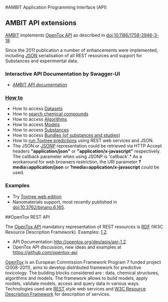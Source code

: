 #AMBIT Application Programming Interface (API)

## AMBIT API extensions

[AMBIT]((http://ambit.sf.net)) implements [OpenTox API](./api_opentox.html) as described in [doi:10.1186/1758-2946-3-18](http://www.jcheminf.com/content/3/1/18).

Since the 2011 publication a number of enhancements were implemented, including [JSON](http://www.json.org/) serialisation of all REST resources and support for Substances and experimental data.  

### Interactive API Documentation by Swagger-UI 
* [AMBIT API documentation](http://ideaconsult.github.io/examples-ambit/apidocs/)

### [How to](https://github.com/ideaconsult/examples-ambit/tree/master/ambit-json-docs) 
* How to access [Datasets](https://github.com/ideaconsult/examples-ambit/blob/master/ambit-json-docs/dataset.md)
* How to [search chemical compounds](https://github.com/ideaconsult/examples-ambit/blob/master/ambit-json-docs/query.md)
* How to access [Algorithms](https://github.com/ideaconsult/examples-ambit/blob/master/ambit-json-docs/algorithm.md) 
* How to access [Models](https://github.com/ideaconsult/examples-ambit/blob/master/ambit-json-docs/model.md)
* How to access [Substances](https://github.com/ideaconsult/examples-ambit/blob/master/ambit-json-docs/substance.md)
* How to access [Bundles (of substances and studies)](https://github.com/ideaconsult/examples-ambit/blob/master/ambit-json-docs/bundle.md)
* How to [run Toxtree predictions](https://github.com/ideaconsult/examples-ambit/blob/master/ambit-json-docs/toxtree.md) using REST web services and JSON.
* The JSON or [JSONP](https://en.wikipedia.org/wiki/JSONP) representation could be retrieved via HTTP Accept headers **"application/json"** or **"application/x-javascript"** respectively. The callback parameter when using JSONP is 'callback'.* As a workaround for web browsers restriction, the URI parameter **?media=application/json** or **?media=application/x-javascript** could be used.

### Examples  
* Try [Toxtree web edition](http://toxtree.sf.net/predict)
* Nanomaterials support, most recently published in [doi:10.3762/bjnano.6.165](http://www.beilstein-journals.org/bjnano/single/articleFullText.htm?publicId=2190-4286-6-165).

##OpenTox REST API

The [OpenTox API](./api_opentox.html) mandatory representation of REST resources is [RDF](http://www.w3.org/RDF/) (W3C Resource Description Framework). 
Examples: [1](http://opentox.org/dev/apis/api-1.2/dataset),[2](http://ambit.sourceforge.net/api_dataset.html).

* API Documentation http://opentox.org/dev/apis/api-1.2 
* OpenTox API discussion, new ideas and examples at https://github.com/opentox-api

[OpenTox](http://opentox.org) is an European Commission Framework Program 7 funded project (2008-2011), 
aims to develop distributed framework for predictive toxicology. 
The building blocks considered are : data, chemical structures, algorithms and models. 
The framework allows to build models, apply models, validate models, access and query data in various ways.
Technologies used are [REST](http://ambit.sourceforge.net/rest.html) style web services and [W3C Resource Description Framework](http://ambit.sourceforge.net/rdf.html) for description of services.


